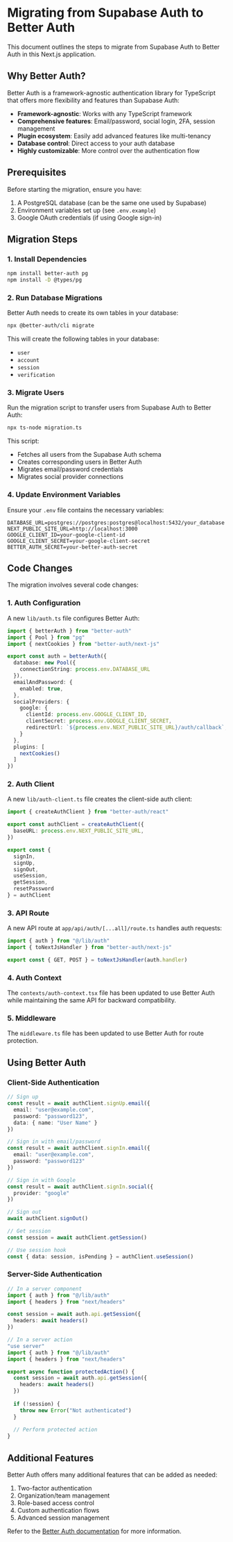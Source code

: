 # Migrating from Supabase Auth to Better Auth

This document outlines the steps to migrate from Supabase Auth to Better Auth in this Next.js application.

## Why Better Auth?

Better Auth is a framework-agnostic authentication library for TypeScript that offers more flexibility and features than Supabase Auth:

- **Framework-agnostic**: Works with any TypeScript framework
- **Comprehensive features**: Email/password, social login, 2FA, session management
- **Plugin ecosystem**: Easily add advanced features like multi-tenancy
- **Database control**: Direct access to your auth database
- **Highly customizable**: More control over the authentication flow

## Prerequisites

Before starting the migration, ensure you have:

1. A PostgreSQL database (can be the same one used by Supabase)
2. Environment variables set up (see `.env.example`)
3. Google OAuth credentials (if using Google sign-in)

## Migration Steps

### 1. Install Dependencies

```bash
npm install better-auth pg
npm install -D @types/pg
```

### 2. Run Database Migrations

Better Auth needs to create its own tables in your database:

```bash
npx @better-auth/cli migrate
```

This will create the following tables in your database:
- `user`
- `account`
- `session`
- `verification`

### 3. Migrate Users

Run the migration script to transfer users from Supabase Auth to Better Auth:

```bash
npx ts-node migration.ts
```

This script:
- Fetches all users from the Supabase Auth schema
- Creates corresponding users in Better Auth
- Migrates email/password credentials
- Migrates social provider connections

### 4. Update Environment Variables

Ensure your `.env` file contains the necessary variables:

```
DATABASE_URL=postgres://postgres:postgres@localhost:5432/your_database
NEXT_PUBLIC_SITE_URL=http://localhost:3000
GOOGLE_CLIENT_ID=your-google-client-id
GOOGLE_CLIENT_SECRET=your-google-client-secret
BETTER_AUTH_SECRET=your-better-auth-secret
```

## Code Changes

The migration involves several code changes:

### 1. Auth Configuration

A new `lib/auth.ts` file configures Better Auth:

```typescript
import { betterAuth } from "better-auth"
import { Pool } from "pg"
import { nextCookies } from "better-auth/next-js"

export const auth = betterAuth({
  database: new Pool({
    connectionString: process.env.DATABASE_URL
  }),
  emailAndPassword: {
    enabled: true,
  },
  socialProviders: {
    google: {
      clientId: process.env.GOOGLE_CLIENT_ID,
      clientSecret: process.env.GOOGLE_CLIENT_SECRET,
      redirectUrl: `${process.env.NEXT_PUBLIC_SITE_URL}/auth/callback`,
    }
  },
  plugins: [
    nextCookies()
  ]
})
```

### 2. Auth Client

A new `lib/auth-client.ts` file creates the client-side auth client:

```typescript
import { createAuthClient } from "better-auth/react"

export const authClient = createAuthClient({
  baseURL: process.env.NEXT_PUBLIC_SITE_URL,
})

export const { 
  signIn, 
  signUp, 
  signOut, 
  useSession,
  getSession,
  resetPassword
} = authClient
```

### 3. API Route

A new API route at `app/api/auth/[...all]/route.ts` handles auth requests:

```typescript
import { auth } from "@/lib/auth"
import { toNextJsHandler } from "better-auth/next-js"

export const { GET, POST } = toNextJsHandler(auth.handler)
```

### 4. Auth Context

The `contexts/auth-context.tsx` file has been updated to use Better Auth while maintaining the same API for backward compatibility.

### 5. Middleware

The `middleware.ts` file has been updated to use Better Auth for route protection.

## Using Better Auth

### Client-Side Authentication

```typescript
// Sign up
const result = await authClient.signUp.email({
  email: "user@example.com",
  password: "password123",
  data: { name: "User Name" }
})

// Sign in with email/password
const result = await authClient.signIn.email({
  email: "user@example.com",
  password: "password123"
})

// Sign in with Google
const result = await authClient.signIn.social({
  provider: "google"
})

// Sign out
await authClient.signOut()

// Get session
const session = await authClient.getSession()

// Use session hook
const { data: session, isPending } = authClient.useSession()
```

### Server-Side Authentication

```typescript
// In a server component
import { auth } from "@/lib/auth"
import { headers } from "next/headers"

const session = await auth.api.getSession({
  headers: await headers()
})

// In a server action
"use server"
import { auth } from "@/lib/auth"
import { headers } from "next/headers"

export async function protectedAction() {
  const session = await auth.api.getSession({
    headers: await headers()
  })
  
  if (!session) {
    throw new Error("Not authenticated")
  }
  
  // Perform protected action
}
```

## Additional Features

Better Auth offers many additional features that can be added as needed:

1. Two-factor authentication
2. Organization/team management
3. Role-based access control
4. Custom authentication flows
5. Advanced session management

Refer to the [Better Auth documentation](https://better-auth.com/docs) for more information.
